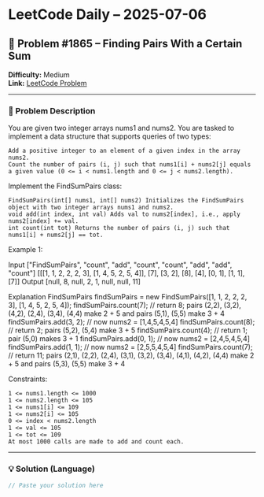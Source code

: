 # LeetCode Daily – 2025-07-06

## 🧠 Problem #1865 – **Finding Pairs With a Certain Sum**
**Difficulty:** Medium  
**Link:** [LeetCode Problem](https://leetcode.com/problems/finding-pairs-with-a-certain-sum)

---

### 📝 Problem Description

You are given two integer arrays nums1 and nums2. You are tasked to implement a data structure that supports queries of two types:


	Add a positive integer to an element of a given index in the array nums2.
	Count the number of pairs (i, j) such that nums1[i] + nums2[j] equals a given value (0 <= i < nums1.length and 0 <= j < nums2.length).


Implement the FindSumPairs class:


	FindSumPairs(int[] nums1, int[] nums2) Initializes the FindSumPairs object with two integer arrays nums1 and nums2.
	void add(int index, int val) Adds val to nums2[index], i.e., apply nums2[index] += val.
	int count(int tot) Returns the number of pairs (i, j) such that nums1[i] + nums2[j] == tot.


 
Example 1:


Input
[&quot;FindSumPairs&quot;, &quot;count&quot;, &quot;add&quot;, &quot;count&quot;, &quot;count&quot;, &quot;add&quot;, &quot;add&quot;, &quot;count&quot;]
[[[1, 1, 2, 2, 2, 3], [1, 4, 5, 2, 5, 4]], [7], [3, 2], [8], [4], [0, 1], [1, 1], [7]]
Output
[null, 8, null, 2, 1, null, null, 11]

Explanation
FindSumPairs findSumPairs = new FindSumPairs([1, 1, 2, 2, 2, 3], [1, 4, 5, 2, 5, 4]);
findSumPairs.count(7);  // return 8; pairs (2,2), (3,2), (4,2), (2,4), (3,4), (4,4) make 2 + 5 and pairs (5,1), (5,5) make 3 + 4
findSumPairs.add(3, 2); // now nums2 = [1,4,5,4,5,4]
findSumPairs.count(8);  // return 2; pairs (5,2), (5,4) make 3 + 5
findSumPairs.count(4);  // return 1; pair (5,0) makes 3 + 1
findSumPairs.add(0, 1); // now nums2 = [2,4,5,4,5,4]
findSumPairs.add(1, 1); // now nums2 = [2,5,5,4,5,4]
findSumPairs.count(7);  // return 11; pairs (2,1), (2,2), (2,4), (3,1), (3,2), (3,4), (4,1), (4,2), (4,4) make 2 + 5 and pairs (5,3), (5,5) make 3 + 4


 
Constraints:


	1 <= nums1.length <= 1000
	1 <= nums2.length <= 105
	1 <= nums1[i] <= 109
	1 <= nums2[i] <= 105
	0 <= index < nums2.length
	1 <= val <= 105
	1 <= tot <= 109
	At most 1000 calls are made to add and count each.

---

### 💡 Solution (Language)

```cpp
// Paste your solution here
